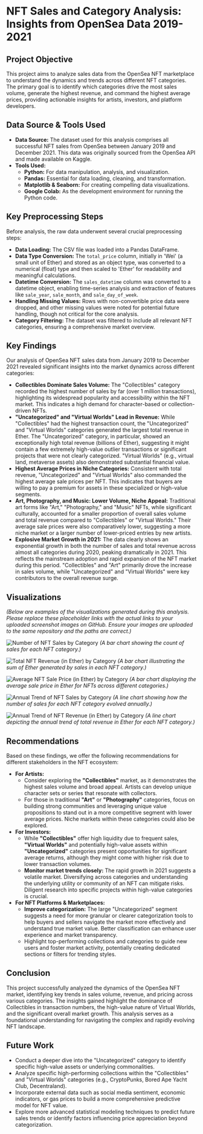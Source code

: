 # NFT Sales and Category Analysis: Insights from OpenSea Data 2019-2021

## Project Objective
This project aims to analyze sales data from the OpenSea NFT marketplace to understand the dynamics and trends across different NFT categories. The primary goal is to identify which categories drive the most sales volume, generate the highest revenue, and command the highest average prices, providing actionable insights for artists, investors, and platform developers.

## Data Source & Tools Used
* **Data Source:** The dataset used for this analysis comprises all successful NFT sales from OpenSea between January 2019 and December 2021. This data was originally sourced from the OpenSea API and made available on Kaggle.
* **Tools Used:**
    * **Python:** For data manipulation, analysis, and visualization.
    * **Pandas:** Essential for data loading, cleaning, and transformation.
    * **Matplotlib & Seaborn:** For creating compelling data visualizations.
    * **Google Colab:** As the development environment for running the Python code.

## Key Preprocessing Steps
Before analysis, the raw data underwent several crucial preprocessing steps:
* **Data Loading:** The CSV file was loaded into a Pandas DataFrame.
* **Data Type Conversion:** The `total_price` column, initially in 'Wei' (a small unit of Ether) and stored as an object type, was converted to a numerical (float) type and then scaled to 'Ether' for readability and meaningful calculations.
* **Datetime Conversion:** The `sales_datetime` column was converted to a datetime object, enabling time-series analysis and extraction of features like `sale_year`, `sale_month`, and `sale_day_of_week`.
* **Handling Missing Values:** Rows with non-convertible price data were dropped, and other missing values were noted for potential future handling, though not critical for the core analysis.
* **Category Filtering:** The dataset was filtered to include all relevant NFT categories, ensuring a comprehensive market overview.

## Key Findings
Our analysis of OpenSea NFT sales data from January 2019 to December 2021 revealed significant insights into the market dynamics across different categories:

* **Collectibles Dominate Sales Volume:** The "Collectibles" category recorded the highest number of sales by far (over 1 million transactions), highlighting its widespread popularity and accessibility within the NFT market. This indicates a high demand for character-based or collection-driven NFTs.
* **"Uncategorized" and "Virtual Worlds" Lead in Revenue:** While "Collectibles" had the highest transaction count, the "Uncategorized" and "Virtual Worlds" categories generated the largest total revenue in Ether. The "Uncategorized" category, in particular, showed an exceptionally high total revenue (billions of Ether), suggesting it might contain a few extremely high-value outlier transactions or significant projects that were not clearly categorized. "Virtual Worlds" (e.g., virtual land, metaverse assets) also demonstrated substantial financial value.
* **Highest Average Prices in Niche Categories:** Consistent with total revenue, "Uncategorized" and "Virtual Worlds" also commanded the highest average sale prices per NFT. This indicates that buyers are willing to pay a premium for assets in these specialized or high-value segments.
* **Art, Photography, and Music: Lower Volume, Niche Appeal:** Traditional art forms like "Art," "Photography," and "Music" NFTs, while significant culturally, accounted for a smaller proportion of overall sales volume and total revenue compared to "Collectibles" or "Virtual Worlds." Their average sale prices were also comparatively lower, suggesting a more niche market or a larger number of lower-priced entries by new artists.
* **Explosive Market Growth in 2021:** The data clearly shows an exponential growth in both the number of sales and total revenue across almost all categories during 2020, peaking dramatically in 2021. This reflects the mainstream adoption and rapid expansion of the NFT market during this period. "Collectibles" and "Art" primarily drove the increase in sales volume, while "Uncategorized" and "Virtual Worlds" were key contributors to the overall revenue surge.

## Visualizations
*(Below are examples of the visualizations generated during this analysis. Please replace these placeholder links with the actual links to your uploaded screenshot images on GitHub. Ensure your images are uploaded to the same repository and the paths are correct.)*

![Number of NFT Sales by Category](path/to/your/sales_by_category_plot.png)
*(A bar chart showing the count of sales for each NFT category.)*

![Total NFT Revenue (in Ether) by Category](path/to/your/revenue_by_category_plot.png)
*(A bar chart illustrating the sum of Ether generated by sales in each NFT category.)*

![Average NFT Sale Price (in Ether) by Category](path/to/your/average_price_by_category_plot.png)
*(A bar chart displaying the average sale price in Ether for NFTs across different categories.)*

![Annual Trend of NFT Sales by Category](path/to/your/annual_sales_trend_plot.png)
*(A line chart showing how the number of sales for each NFT category evolved annually.)*

![Annual Trend of NFT Revenue (in Ether) by Category](path/to/your/annual_revenue_trend_plot.png)
*(A line chart depicting the annual trend of total revenue in Ether for each NFT category.)*

## Recommendations
Based on these findings, we offer the following recommendations for different stakeholders in the NFT ecosystem:

* **For Artists:**
    * Consider exploring the **"Collectibles"** market, as it demonstrates the highest sales volume and broad appeal. Artists can develop unique character sets or series that resonate with collectors.
    * For those in traditional **"Art"** or **"Photography"** categories, focus on building strong communities and leveraging unique value propositions to stand out in a more competitive segment with lower average prices. Niche markets within these categories could also be explored.
* **For Investors:**
    * While **"Collectibles"** offer high liquidity due to frequent sales, **"Virtual Worlds"** and potentially high-value assets within **"Uncategorized"** categories present opportunities for significant average returns, although they might come with higher risk due to lower transaction volumes.
    * **Monitor market trends closely:** The rapid growth in 2021 suggests a volatile market. Diversifying across categories and understanding the underlying utility or community of an NFT can mitigate risks. Diligent research into specific projects within high-value categories is crucial.
* **For NFT Platforms & Marketplaces:**
    * **Improve categorization:** The large "Uncategorized" segment suggests a need for more granular or clearer categorization tools to help buyers and sellers navigate the market more effectively and understand true market value. Better classification can enhance user experience and market transparency.
    * Highlight top-performing collections and categories to guide new users and foster market activity, potentially creating dedicated sections or filters for trending styles.

## Conclusion
This project successfully analyzed the dynamics of the OpenSea NFT market, identifying key trends in sales volume, revenue, and pricing across various categories. The insights gained highlight the dominance of Collectibles in transaction numbers, the high-value nature of Virtual Worlds, and the significant overall market growth. This analysis serves as a foundational understanding for navigating the complex and rapidly evolving NFT landscape.

## Future Work
* Conduct a deeper dive into the "Uncategorized" category to identify specific high-value assets or underlying commonalities.
* Analyze specific high-performing collections within the "Collectibles" and "Virtual Worlds" categories (e.g., CryptoPunks, Bored Ape Yacht Club, Decentraland).
* Incorporate external data such as social media sentiment, economic indicators, or gas prices to build a more comprehensive predictive model for NFT value.
* Explore more advanced statistical modeling techniques to predict future sales trends or identify factors influencing price appreciation beyond categorization.
